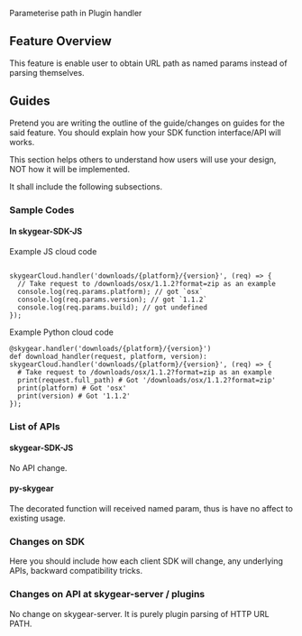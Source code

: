 Parameterise path in Plugin handler

## Feature Overview

This feature is enable user to obtain URL path as named params instead of
parsing themselves.

## Guides

Pretend you are writing the outline of the guide/changes on guides for the said feature. You
should explain how your SDK function interface/API will works.

This section helps others to understand how users will use your design, NOT how
it will be implemented.

It shall include the following subsections.

### Sample Codes

#### In skygear-SDK-JS
Example JS cloud code

```

skygearCloud.handler('downloads/{platform}/{version}', (req) => {
  // Take request to /downloads/osx/1.1.2?format=zip as an example
  console.log(req.params.platform); // got `osx`
  console.log(req.params.version); // got `1.1.2`
  console.log(req.params.build); // got undefined
});
```

Example Python cloud code

```
@skygear.handler('downloads/{platform}/{version}')
def download_handler(request, platform, version):
skygearCloud.handler('downloads/{platform}/{version}', (req) => {
  # Take request to /downloads/osx/1.1.2?format=zip as an example
  print(request.full_path) # Got '/downloads/osx/1.1.2?format=zip'
  print(platform) # Got 'osx'
  print(version) # Got '1.1.2'
});
```
### List of APIs

#### skygear-SDK-JS

No API change.

#### py-skygear

The decorated function will received named param, thus is have no affect to
existing usage.

### Changes on SDK

Here you should include how each client SDK will change, any underlying APIs, backward compatibility
tricks.

### Changes on API at skygear-server / plugins

No change on skygear-server. It is purely plugin parsing of HTTP URL PATH.

